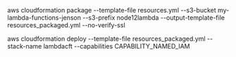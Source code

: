 aws cloudformation package  --template-file resources.yml --s3-bucket my-lambda-functions-jenson --s3-prefix node12lambda --output-template-file resources_packaged.yml --no-verify-ssl


aws cloudformation deploy --template-file resources_packaged.yml --stack-name lambdacft --capabilities CAPABILITY_NAMED_IAM
